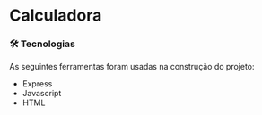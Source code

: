 # Calculadora

### 🛠 Tecnologias

As seguintes ferramentas foram usadas na construção do projeto:


- Express
- Javascript
- HTML


